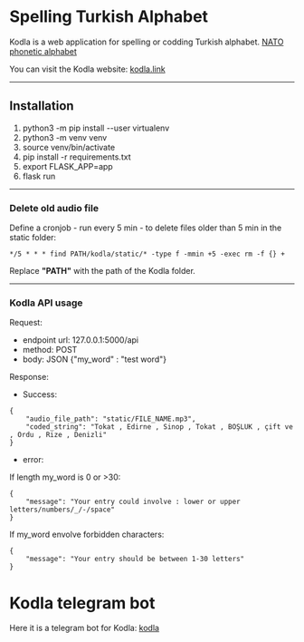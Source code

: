 # Spelling Turkish Alphabet
Kodla is a web application for spelling or codding Turkish alphabet. [NATO phonetic alphabet](https://en.wikipedia.org/wiki/NATO_phonetic_alphabet)

You can visit the Kodla website: [kodla.link](http://kodla.link)
***
## Installation

1. python3 -m pip install --user virtualenv
2. python3 -m venv venv
3. source venv/bin/activate
4. pip install -r requirements.txt
5. export FLASK_APP=app
6. flask run
***
### Delete old audio file
Define a cronjob - run every 5 min - to delete files older than 5 min in the static folder: 
```
*/5 * * * find PATH/kodla/static/* -type f -mmin +5 -exec rm -f {} +
```
Replace **"PATH"** with the path of the Kodla folder.
***
### Kodla API usage
Request:
- endpoint url: 127.0.0.1:5000/api
- method: POST
- body: JSON {"my_word" : "test word"}

Response: 
- Success:
```
{
    "audio_file_path": "static/FILE_NAME.mp3",
    "coded_string": "Tokat , Edirne , Sinop , Tokat , BOŞLUK , çift ve , Ordu , Rize , Denizli"
}
```
- error:

If length my_word is 0 or >30:
```
{
    "message": "Your entry could involve : lower or upper letters/numbers/_/-/space"
}
```
If my_word envolve forbidden characters:
```
{
    "message": "Your entry should be between 1-30 letters"
}
```
# Kodla telegram bot
Here it is a telegram bot for Kodla: [kodla](https://t.me/kodlarmisin_bot)